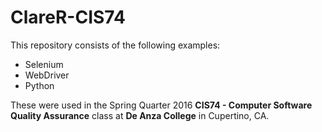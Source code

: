 # ClareR-CIS74
This repository consists of the following examples:
* Selenium
* WebDriver
* Python 
  
These were used in the Spring Quarter 2016 **CIS74 - Computer Software Quality Assurance** class at __De Anza College__ in Cupertino, CA.
